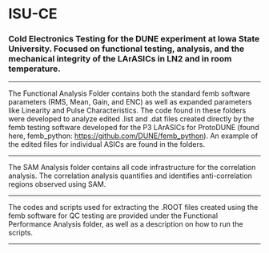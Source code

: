 # ISU-CE
### Cold Electronics Testing for the DUNE experiment at Iowa State University. Focused on functional testing, analysis, and the mechanical integrity of the LArASICs in LN2 and in room temperature.

_____

The Functional Analysis Folder contains both the standard femb software parameters (RMS, Mean, Gain, and ENC) as well as expanded parameters like Linearity and Pulse Characteristics. The code found in these folders were developed to analyze edited .list and .dat files created directly by the femb testing software developed for the P3 LArASICs for ProtoDUNE (found here, femb_python: https://github.com/DUNE/femb_python). An example of the edited files for individual ASICs are found in the folders.
_____

The SAM Analysis folder contains all code infrastructure for the correlation analysis. The correlation analysis quantifies and identifies anti-correlation regions observed using SAM.
_____

The codes and scripts used for extracting the .ROOT files created using the femb software for QC testing are provided under the Functional Performance Analysis folder, as well as a description on how to run the scripts.
_____
